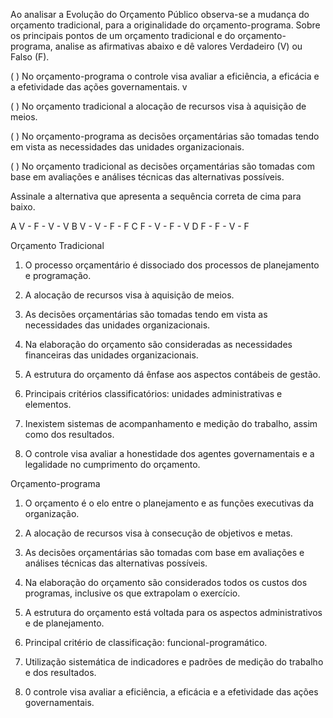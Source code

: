 Ao analisar a Evolução do Orçamento Público observa-se a mudança do orçamento tradicional, para a originalidade do orçamento-programa. Sobre os principais pontos de um orçamento tradicional e do orçamento-programa, analise as afirmativas abaixo e dê valores Verdadeiro (V) ou Falso (F).


(   ) No orçamento-programa o controle visa avaliar a eficiência, a eficácia e a efetividade das ações governamentais.
v
 
(   ) No orçamento tradicional a alocação de recursos visa à aquisição de meios.

 
(   ) No orçamento-programa as decisões orçamentárias são tomadas tendo em vista as necessidades das unidades organizacionais.

 
(   ) No orçamento tradicional as decisões orçamentárias são tomadas com base em avaliações e análises técnicas das alternativas possíveis.


Assinale a alternativa que apresenta a sequência correta de cima para baixo.

A
 V - F - V - V
B
 V - V - F - F
C
 F - V - F - V
D
 F - F - V - F

Orçamento Tradicional

1. O processo orçamentário é dissociado dos processos de planejamento e programação.

2. A alocação de recursos visa à aquisição de meios.

3. As decisões orçamentárias são tomadas tendo em vista as necessidades das unidades organizacionais.

4. Na elaboração do orçamento são consideradas as necessidades financeiras das unidades organizacionais.

5. A estrutura do orçamento dá ênfase aos aspectos contábeis de gestão.

6. Principais critérios classificatórios: unidades administrativas e elementos.

7. Inexistem sistemas de acompanhamento e medição do trabalho, assim como dos resultados.

8. O controle visa avaliar a honestidade dos agentes governamentais e a legalidade no cumprimento do orçamento.

Orçamento-programa

1. O orçamento é o elo entre o planejamento e as funções executivas da organização.

2. A alocação de recursos visa à consecução de objetivos e metas.

3. As decisões orçamentárias são tomadas com base em avaliações e análises técnicas das alternativas possíveis.

4. Na elaboração do orçamento são considerados todos os custos dos programas, inclusive os que extrapolam o exercício.

5. A estrutura do orçamento está voltada para os aspectos administrativos e de planejamento.

6. Principal critério de classificação: funcional-programático.

7. Utilização sistemática de indicadores e padrões de medição do trabalho e dos resultados.

8. 0 controle visa avaliar a eficiência, a eficácia e a efetividade das ações governamentais.


